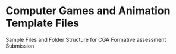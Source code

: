 # Computer Games and Animation Template Files

Sample Files and Folder Structure for CGA Formative assessment Submission
